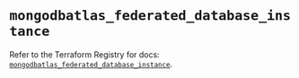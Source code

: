 # `mongodbatlas_federated_database_instance`

Refer to the Terraform Registry for docs: [`mongodbatlas_federated_database_instance`](https://registry.terraform.io/providers/mongodb/mongodbatlas/1.14.0/docs/resources/federated_database_instance).
